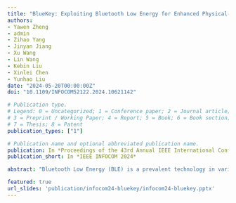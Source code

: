 ```yaml
---
title: "BlueKey: Exploiting Bluetooth Low Energy for Enhanced Physical-Layer Key Generation"
authors:
- Yawen Zheng
- admin
- Zihao Yang
- Jinyan Jiang
- Xu Wang
- Lin Wang
- Kebin Liu
- Xinlei Chen
- Yunhao Liu
date: "2024-05-20T00:00:00Z"
doi: "10.1109/INFOCOM52122.2024.10621142"

# Publication type.
# Legend: 0 = Uncategorized; 1 = Conference paper; 2 = Journal article;
# 3 = Preprint / Working Paper; 4 = Report; 5 = Book; 6 = Book section;
# 7 = Thesis; 8 = Patent
publication_types: ["1"]

# Publication name and optional abbreviated publication name.
publication: In *Proceedings of the 43rd Annual IEEE International Conference on Computer Communications*
publication_short: In *IEEE INFOCOM 2024*

abstract: "Bluetooth Low Energy (BLE) is a prevalent technology in various applications due to its low power consumption and wide device compatibility. Despite its numerous advantages, the encryption methods of BLE often expose devices to potential attacks. To fortify security, we investigate the application of Physical-layer Key Generation (PKG), a promising technology that enables devices to generate a shared secret key from their shared physical environment. We propose a distinctive approach that capitalizes on the inherent characteristics of BLE to facilitate efficient PKG. We harness the constant tone extension within BLE protocols to extract comprehensive physical layer information and introduce an innovative method that employs Legendre polynomial quantization for PKG. This method facilitates the exchange of secret keys with a high key matching rate and a high key generation rate. The efficacy of our approach is validated through extensive experiments on a software-defined radio platform, underscoring its potential to enhance security in the rapidly expanding field of BLE applications."

featured: true
url_slides: 'publication/infocom24-bluekey/infocom24-bluekey.pptx'
---
```

